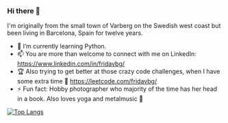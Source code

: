 ### Hi there 👋

I'm originally from the small town of Varberg on the Swedish west coast but been living in Barcelona, Spain for twelve years.

- 🌱 I’m currently learning Python.
- 📫 You are more than welcome to connect with me on LinkedIn: https://www.linkedin.com/in/fridavbg/
- 🏆 Also trying to get better at those crazy code challenges, when I have some extra time 🤯 https://leetcode.com/fridavbg/
- ⚡ Fun fact: Hobby photographer who majority of the time has her head in a book. Also loves yoga and metalmusic :metal:

[![Top Langs](https://github-readme-stats.vercel.app/api/top-langs/?username=fridavbg&layout=compact)](https://github.com/fridavbg/github-readme-stats)
